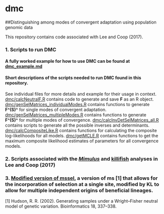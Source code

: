 # dmc
##Distinguishing among modes of convergent adaptation using population genomic data

This repository contains code associated with Lee and Coop (2017).
### 1. Scripts to run DMC
#### A fully worked example for how to use DMC can be found at [dmc_example.md](https://github.com/kristinmlee/dmc/blob/master/dmc_example.md)

#### Short descriptions of the scripts needed to run DMC found in this repository.
See individual files for more details and example for their usage in context. 
[dmc/calcNeutralF.R](https://github.com/kristinmlee/dmc/blob/master/calcNeutralF.R) contains code to generate and save **F** as an R object.
[dmc/genSelMatrices_individualModes.R](https://github.com/kristinmlee/dmc/blob/master/genSelMatrices_individualModes.R) contains functions to generate **F^(S)^** for single modes of convergent adaptation.
[dmc/genSelMatrices_multipleModes.R](https://github.com/kristinmlee/dmc/blob/master/genSelMatrices_multipleModes.R) contains functions to generate **F^(S)^** for multiple modes of convergence.
[dmc/calcInvDetSelMatrices_all.R](https://github.com/kristinmlee/dmc/blob/master/calcInvDetSelMatrices_all.R) contains scripts to generate all the possible inverses and determinants.
[dmc/calcCompositeLike.R](https://github.com/kristinmlee/dmc/blob/master/calcCompositeLike.R) contains functions for calculating the composite log-likelihoods for all models.
[dmc/getMCLE.R](https://github.com/kristinmlee/dmc/blob/master/getMCLE.R) contains functions to get the maximum composite likelihood estimates of parameters for all convergence models.

### 2. Scripts associated with the [*Mimulus*](https://github.com/kristinmlee/dmc/blob/mimulusAnalysis) and [killifish](https://github.com/kristinmlee/dmc/blob/killifishAnalysis) analyses in Lee and Coop (2017)

### 3. [Modified version of mssel](https://github.com/kristinmlee/dmc/blob/mssel_modified), a version of ms [1] that allows for the incorporation of selection at a single site, modified by KL to allow for multiple independent origins of beneficial lineages.

[1] Hudson, R. R. (2002). Generating samples under a Wright–Fisher neutral model of genetic variation. Bioinformatics 18, 337–338.

